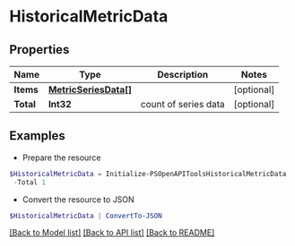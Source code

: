 # HistoricalMetricData
## Properties

Name | Type | Description | Notes
------------ | ------------- | ------------- | -------------
**Items** | [**MetricSeriesData[]**](MetricSeriesData.md) |  | [optional] 
**Total** | **Int32** | count of series data | [optional] 

## Examples

- Prepare the resource
```powershell
$HistoricalMetricData = Initialize-PSOpenAPIToolsHistoricalMetricData  -Items null `
 -Total 1
```

- Convert the resource to JSON
```powershell
$HistoricalMetricData | ConvertTo-JSON
```

[[Back to Model list]](../README.md#documentation-for-models) [[Back to API list]](../README.md#documentation-for-api-endpoints) [[Back to README]](../README.md)

